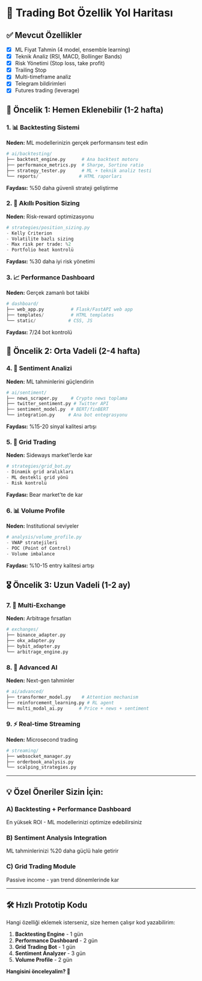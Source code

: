 # 🚀 Trading Bot Özellik Yol Haritası

## ✅ Mevcut Özellikler
- [x] ML Fiyat Tahmin (4 model, ensemble learning)
- [x] Teknik Analiz (RSI, MACD, Bollinger Bands)
- [x] Risk Yönetimi (Stop loss, take profit)
- [x] Trailing Stop
- [x] Multi-timeframe analiz
- [x] Telegram bildirimleri
- [x] Futures trading (leverage)

## 🎯 Öncelik 1: Hemen Eklenebilir (1-2 hafta)

### 1. 📊 Backtesting Sistemi
**Neden:** ML modellerinizin gerçek performansını test edin
```python
# ai/backtesting/
├── backtest_engine.py      # Ana backtest motoru
├── performance_metrics.py  # Sharpe, Sortino ratio
├── strategy_tester.py      # ML + teknik analiz testi
└── reports/               # HTML raporları
```
**Faydası:** %50 daha güvenli strateji geliştirme

### 2. 🎯 Akıllı Position Sizing
**Neden:** Risk-reward optimizasyonu
```python
# strategies/position_sizing.py
- Kelly Criterion
- Volatilite bazlı sizing
- Max risk per trade: %2
- Portfolio heat kontrolü
```
**Faydası:** %30 daha iyi risk yönetimi

### 3. 📈 Performance Dashboard
**Neden:** Gerçek zamanlı bot takibi
```python
# dashboard/
├── web_app.py          # Flask/FastAPI web app
├── templates/          # HTML templates
└── static/            # CSS, JS
```
**Faydası:** 7/24 bot kontrolü

## 🚀 Öncelik 2: Orta Vadeli (2-4 hafta)

### 4. 📰 Sentiment Analizi
**Neden:** ML tahminlerini güçlendirin
```python
# ai/sentiment/
├── news_scraper.py     # Crypto news toplama
├── twitter_sentiment.py # Twitter API
├── sentiment_model.py  # BERT/finBERT
└── integration.py     # Ana bot entegrasyonu
```
**Faydası:** %15-20 sinyal kalitesi artışı

### 5. 🤖 Grid Trading
**Neden:** Sideways market'lerde kar
```python
# strategies/grid_bot.py
- Dinamik grid aralıkları
- ML destekli grid yönü
- Risk kontrolü
```
**Faydası:** Bear market'te de kar

### 6. 📊 Volume Profile
**Neden:** Institutional seviyeler
```python
# analysis/volume_profile.py
- VWAP stratejileri
- POC (Point of Control)
- Volume imbalance
```
**Faydası:** %10-15 entry kalitesi artışı

## 🎖️ Öncelik 3: Uzun Vadeli (1-2 ay)

### 7. 🔄 Multi-Exchange
**Neden:** Arbitrage fırsatları
```python
# exchanges/
├── binance_adapter.py
├── okx_adapter.py
├── bybit_adapter.py
└── arbitrage_engine.py
```

### 8. 🧠 Advanced AI
**Neden:** Next-gen tahminler
```python
# ai/advanced/
├── transformer_model.py    # Attention mechanism
├── reinforcement_learning.py # RL agent
└── multi_modal_ai.py      # Price + news + sentiment
```

### 9. ⚡ Real-time Streaming
**Neden:** Microsecond trading
```python
# streaming/
├── websocket_manager.py
├── orderbook_analysis.py
└── scalping_strategies.py
```

---

## 💡 Özel Öneriler Sizin İçin:

### A) **Backtesting + Performance Dashboard** 
En yüksek ROI - ML modellerinizi optimize edebilirsiniz

### B) **Sentiment Analysis Integration**
ML tahminlerinizi %20 daha güçlü hale getirir

### C) **Grid Trading Module**
Passive income - yan trend dönemlerinde kar

---

## 🛠️ Hızlı Prototip Kodu

Hangi özelliği eklemek isterseniz, size hemen çalışır kod yazabilirim:

1. **Backtesting Engine** - 1 gün
2. **Performance Dashboard** - 2 gün  
3. **Grid Trading Bot** - 1 gün
4. **Sentiment Analyzer** - 3 gün
5. **Volume Profile** - 2 gün

**Hangisini önceleyalim? 🚀** 